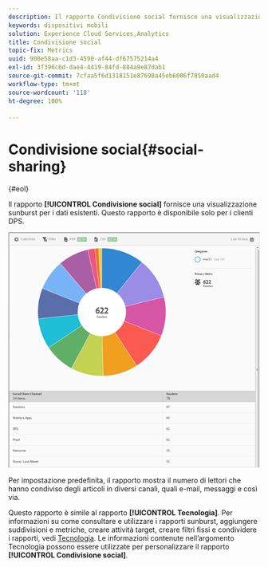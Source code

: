 ```yaml
---
description: Il rapporto Condivisione social fornisce una visualizzazione sunburst per i dati esistenti. Questo rapporto è disponibile solo per i clienti della soluzione Digital Publishing Suites (DPS).
keywords: dispositivi mobili
solution: Experience Cloud Services,Analytics
title: Condivisione social
topic-fix: Metrics
uuid: 900e58aa-c1d3-4590-af44-df67575214a4
exl-id: 3f396c6d-dae4-4419-84fd-884a9e87dab1
source-git-commit: 7cfaa5f6d1318151e87698a45eb6006f7850aad4
workflow-type: tm+mt
source-wordcount: '118'
ht-degree: 100%

---
```


# Condivisione social{#social-sharing}

{#eol}

Il rapporto **[!UICONTROL Condivisione social]** fornisce una visualizzazione sunburst per i dati esistenti. Questo rapporto è disponibile solo per i clienti DPS.

![](assets/dps_social_share.png)

Per impostazione predefinita, il rapporto mostra il numero di lettori che hanno condiviso degli articoli in diversi canali, quali e-mail, messaggi e così via.

Questo rapporto è simile al rapporto **[!UICONTROL Tecnologia]**. Per informazioni su come consultare e utilizzare i rapporti sunburst, aggiungere suddivisioni e metriche, creare attività target, creare filtri fissi e condividere i rapporti, vedi [Tecnologia](/help/using/usage/reports-technology.md). Le informazioni contenute nell’argomento Tecnologia possono essere utilizzate per personalizzare il rapporto **[!UICONTROL Condivisione social]**.
